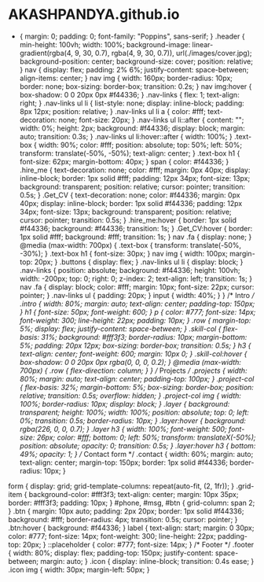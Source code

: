 # AKASHPANDYA.github.io
* {
  margin: 0;
  padding: 0;
  font-family: "Poppins", sans-serif;
}
.header {
  min-height: 100vh;
  width: 100%;
  background-image: linear-gradient(rgba(4, 9, 30, 0.7), rgba(4, 9, 30, 0.7)), url(./images/cover.jpg);
  background-position: center;
  background-size: cover;
  position: relative;
}
nav {
  display: flex;
  padding: 2% 6%;
  justify-content: space-between;
  align-items: center;
}
nav img {
  width: 160px;
  border-radius: 10px;
  border: none;
  box-sizing: border-box;
  transition: 0.2s;
}
nav img:hover {
  box-shadow: 0 0 20px 0px #f44336;
}
.nav-links {
  flex: 1;
  text-align: right;
}
.nav-links ul li {
  list-style: none;
  display: inline-block;
  padding: 8px 12px;
  position: relative;
}
.nav-links ul li a {
  color: #fff;
  text-decoration: none;
  font-size: 20px;
}
.nav-links ul li::after {
  content: "";
  width: 0%;
  height: 2px;
  background: #f44336;
  display: block;
  margin: auto;
  transition: 0.3s;
}
.nav-links ul li:hover::after {
  width: 100%;
}
.text-box {
  width: 90%;
  color: #fff;
  position: absolute;
  top: 50%;
  left: 50%;
  transform: translate(-50%, -50%);
  text-align: center;
}
.text-box h1 {
  font-size: 62px;
  margin-bottom: 40px;
}
span {
  color: #f44336;
}
.hire_me {
  text-decoration: none;
  color: #fff;
  margin: 0px 40px;
  display: inline-block;
  border: 1px solid #fff;
  padding: 12px 34px;
  font-size: 13px;
  background: transparent;
  position: relative;
  cursor: pointer;
  transition: 0.5s;
}
.Get_CV {
  text-decoration: none;
  color: #f44336;
  margin: 0px 40px;
  display: inline-block;
  border: 1px solid #f44336;
  padding: 12px 34px;
  font-size: 13px;
  background: transparent;
  position: relative;
  cursor: pointer;
  transition: 0.5s;
}
.hire_me:hover {
  border: 1px solid #f44336;
  background: #f44336;
  transition: 1s;
}
.Get_CV:hover {
  border: 1px solid #fff;
  background: #fff;
  transition: 1s;
}
nav .fa {
  display: none;
}
@media (max-width: 700px) {
  .text-box {
    transform: translate(-50%, -30%);
  }
  .text-box h1 {
    font-size: 30px;
  }
  nav img {
    width: 100px;
    margin-top: 20px;
  }
  .buttons {
    display: flex;
  }
  .nav-links ul li {
    display: block;
  }
  .nav-links {
    position: absolute;
    background: #f44336;
    height: 100vh;
    width: -200px;
    top: 0;
    right: 0;
    z-index: 2;
    text-align: left;
    transition: 1s;
  }
  nav .fa {
    display: block;
    color: #fff;
    margin: 10px;
    font-size: 22px;
    cursor: pointer;
  }
  .nav-links ul {
    padding: 20px;
  }
  input {
    width: 40%;
  }
}
/* Intro */
.intro {
  width: 80%;
  margin: auto;
  text-align: center;
  padding-top: 150px;
}
h1 {
  font-size: 50px;
  font-weight: 600;
}
p {
  color: #777;
  font-size: 14px;
  font-weight: 300;
  line-height: 22px;
  padding: 10px;
}
.row {
  margin-top: 5%;
  display: flex;
  justify-content: space-between;
}
.skill-col {
  flex-basis: 31%;
  background: #fff3f3;
  border-radius: 10px;
  margin-bottom: 5%;
  padding: 20px 12px;
  box-sizing: border-box;
  transition: 0.5s;
}
h3 {
  text-align: center;
  font-weight: 600;
  margin: 10px 0;
}
.skill-col:hover {
  box-shadow: 0 0 20px 0px rgba(0, 0, 0, 0.2);
}
@media (max-width: 700px) {
  .row {
    flex-direction: column;
  }
}
/* Projects */
.projects {
  width: 80%;
  margin: auto;
  text-align: center;
  padding-top: 100px;
}
.project-col {
  flex-basis: 32%;
  margin-bottom: 5%;
  box-sizing: border-box;
  position: relative;
  transition: 0.5s;
  overflow: hidden;
}
.project-col img {
  width: 100%;
  border-radius: 10px;
  display: block;
}
.layer {
  background: transparent;
  height: 100%;
  width: 100%;
  position: absolute;
  top: 0;
  left: 0%;
  transition: 0.5s;
  border-radius: 10px;
}
.layer:hover {
  background: rgba(226, 0, 0, 0.7);
}
.layer h3 {
  width: 100%;
  font-weight: 500;
  font-size: 26px;
  color: #fff;
  bottom: 0;
  left: 50%;
  transform: translateX(-50%);
  position: absolute;
  opacity: 0;
  transition: 0.5s;
}
.layer:hover h3 {
  bottom: 49%;
  opacity: 1;
}
/* Contact form */
.contact {
  width: 60%;
  margin: auto;
  text-align: center;
  margin-top: 150px;
  border: 1px solid #f44336;
  border-radius: 10px;
}

form {
  display: grid;
  grid-template-columns: repeat(auto-fit, (2, 1fr));
}
.grid-item {
  background-color: #fff3f3;
  text-align: center;
  margin: 10px 35px;
  border: #fff3f3;
  padding: 10px;
}
#phone,
#msg,
#btn {
  grid-column: span 2;
}
.btn {
  margin: 10px auto;
  padding: 2px 20px;
  border: 1px solid #f44336;
  background: #fff;
  border-radius: 4px;
  transition: 0.5s;
  cursor: pointer;
}
.btn:hover {
  background: #f44336;
}
label {
  text-align: start;
  margin: 0 30px;
  color: #777;
  font-size: 14px;
  font-weight: 300;
  line-height: 22px;
  padding-top: 20px;
}
::placeholder {
  color: #777;
  font-size: 14px;
}
/* Footer */
.footer {
  width: 80%;
  display: flex;
  padding-top: 150px;
  justify-content: space-between;
  margin: auto;
}
.icon {
  display: inline-block;
  transition: 0.4s ease;
}
.icon img {
  width: 30px;
  margin-left: 50px;
} 



